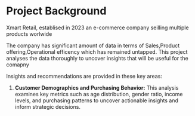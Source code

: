 # Project Background

Xmart Retail, establised in 2023 an e-commerce company seilling multiple products worlwide

The company has significant amount of data in terms of Sales,Product offering,Operational efficency which has remained untapped.
This project analyses the data thoroughly to uncover insights that will be useful for the comapny

Insights and recommendations are provided in these key areas:

1) **Customer Demographics and Purchasing Behavior:** This analysis examines key metrics such as age distribution, gender ratio, income levels, and purchasing patterns to uncover actionable insights and inform strategic decisions.


